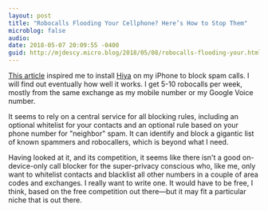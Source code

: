 ```yaml
---
layout: post
title: "Robocalls Flooding Your Cellphone? Here’s How to Stop Them"
microblog: false
audio: 
date: 2018-05-07 20:09:55 -0400
guid: http://mjdescy.micro.blog/2018/05/08/robocalls-flooding-your.html
---
```


[This article](https://nyti.ms/2q5d7oj) inspired me to install [Hiya](https://gethiya.app.link/phone-guard) on my iPhone to block spam calls. I will find out eventually how well it works. I get 5-10 robocalls per week, mostly from the same exchange as my mobile number or my Google Voice number. 

It seems to rely on a central service for all blocking rules, including an optional whitelist for your contacts and an optional rule based on your phone number for "neighbor" spam. It can identify and block a gigantic list of known spammers and robocallers, which is beyond what I need. 

Having looked at it, and its competition, it seems like there isn't a good on-device-only call blocker for the super-privacy conscious who, like me, only want to whitelist contacts and blacklist all other numbers in a couple of area codes and exchanges. I really want to write one. It would have to be free, I think, based on the free competition out there—but it may fit a particular niche that is out there. 
